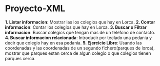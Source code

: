 # Proyecto-XML

**1. Listar informacion**: Mostrar las los colegios que hay en Lorca.
**2. Contar informacion**: Contar los colegios que hay en Lorca.
**3. Buscar o Filtrar informacion**: Buscar colegios que tengan mas de un telefono de contacto.
**4. Buscar informacion relacionada**: Introducir por teclado una pedania y decir que colegio hay en esa pedania.
**5. Ejercicio Libre**: Usando las coordenadas y las coordenadas de un segundo fichero(parques de lorca), mostrar que parques estan cerca de algun colegio o que colegios tienen parques cerca. 
